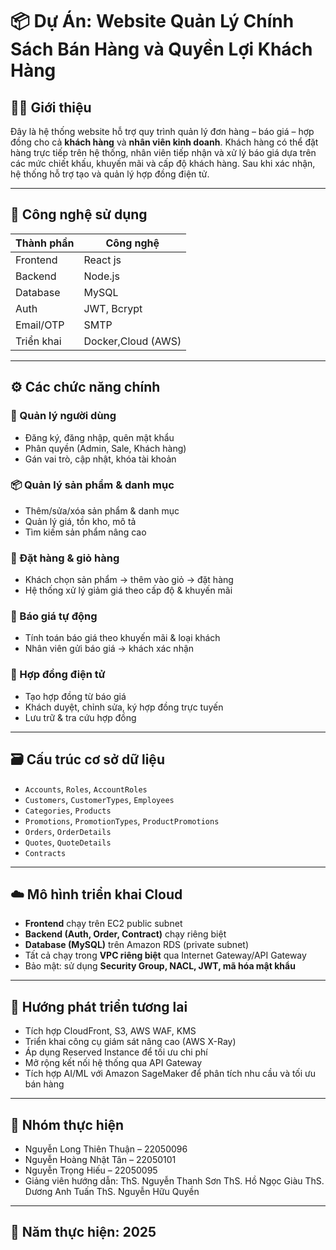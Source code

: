 
# 📦 Dự Án: Website Quản Lý Chính Sách Bán Hàng và Quyền Lợi Khách Hàng

## 🧑‍🏫 Giới thiệu
Đây là hệ thống website hỗ trợ quy trình quản lý đơn hàng – báo giá – hợp đồng cho cả **khách hàng** và **nhân viên kinh doanh**. Khách hàng có thể đặt hàng trực tiếp trên hệ thống, nhân viên tiếp nhận và xử lý báo giá dựa trên các mức chiết khấu, khuyến mãi và cấp độ khách hàng. Sau khi xác nhận, hệ thống hỗ trợ tạo và quản lý hợp đồng điện tử.

---

## 🔧 Công nghệ sử dụng

| Thành phần | Công nghệ          |
|------------|------------------  |
| Frontend   | React js           |
| Backend    | Node.js            |
| Database   | MySQL              |
| Auth       | JWT, Bcrypt        |
| Email/OTP  | SMTP               |
| Triển khai | Docker,Cloud (AWS) |

---

## ⚙️ Các chức năng chính

### 👤 Quản lý người dùng
- Đăng ký, đăng nhập, quên mật khẩu
- Phân quyền (Admin, Sale, Khách hàng)
- Gán vai trò, cập nhật, khóa tài khoản

### 📦 Quản lý sản phẩm & danh mục
- Thêm/sửa/xóa sản phẩm & danh mục
- Quản lý giá, tồn kho, mô tả
- Tìm kiếm sản phẩm nâng cao

### 🛒 Đặt hàng & giỏ hàng
- Khách chọn sản phẩm → thêm vào giỏ → đặt hàng
- Hệ thống xử lý giảm giá theo cấp độ & khuyến mãi

### 💸 Báo giá tự động
- Tính toán báo giá theo khuyến mãi & loại khách
- Nhân viên gửi báo giá → khách xác nhận

### 📃 Hợp đồng điện tử
- Tạo hợp đồng từ báo giá
- Khách duyệt, chỉnh sửa, ký hợp đồng trực tuyến
- Lưu trữ & tra cứu hợp đồng



---

## 🗃️ Cấu trúc cơ sở dữ liệu

- `Accounts`, `Roles`, `AccountRoles`
- `Customers`, `CustomerTypes`, `Employees`
- `Categories`, `Products`
- `Promotions`, `PromotionTypes`, `ProductPromotions`
- `Orders`, `OrderDetails`
- `Quotes`, `QuoteDetails`
- `Contracts`

---

## ☁️ Mô hình triển khai Cloud

- **Frontend** chạy trên EC2 public subnet
- **Backend (Auth, Order, Contract)** chạy riêng biệt
- **Database (MySQL)** trên Amazon RDS (private subnet)
- Tất cả chạy trong **VPC riêng biệt** qua Internet Gateway/API Gateway
- Bảo mật: sử dụng **Security Group, NACL, JWT, mã hóa mật khẩu**



---

## 🚀 Hướng phát triển tương lai

- Tích hợp CloudFront, S3, AWS WAF, KMS
- Triển khai công cụ giám sát nâng cao (AWS X-Ray)
- Áp dụng Reserved Instance để tối ưu chi phí
- Mở rộng kết nối hệ thống qua API Gateway
- Tích hợp AI/ML với Amazon SageMaker để phân tích nhu cầu và tối ưu bán hàng

---

## 👥 Nhóm thực hiện

- Nguyễn Long Thiên Thuận – 22050096  
- Nguyễn Hoàng Nhật Tân – 22050101  
- Nguyễn Trọng Hiếu – 22050095  
- Giảng viên hướng dẫn: ThS. Nguyễn Thanh Sơn
                        ThS. Hồ Ngọc Giàu
                        ThS. Dương Anh Tuấn
                        ThS. Nguyễn Hữu Quyền
---

## 📅 Năm thực hiện: 2025
